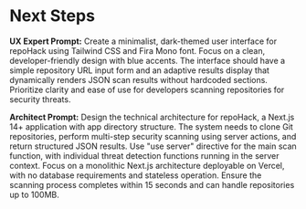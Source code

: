 # Next Steps

**UX Expert Prompt:**
Create a minimalist, dark-themed user interface for repoHack using Tailwind CSS and Fira Mono font. Focus on a clean, developer-friendly design with blue accents. The interface should have a simple repository URL input form and an adaptive results display that dynamically renders JSON scan results without hardcoded sections. Prioritize clarity and ease of use for developers scanning repositories for security threats.

**Architect Prompt:**
Design the technical architecture for repoHack, a Next.js 14+ application with app directory structure. The system needs to clone Git repositories, perform multi-step security scanning using server actions, and return structured JSON results. Use "use server" directive for the main scan function, with individual threat detection functions running in the server context. Focus on a monolithic Next.js architecture deployable on Vercel, with no database requirements and stateless operation. Ensure the scanning process completes within 15 seconds and can handle repositories up to 100MB.
